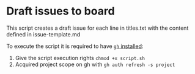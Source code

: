 # Draft issues to board

This script creates a draft issue for each line in titles.txt with the content defined in issue-template.md

To execute the script it is required to have [`gh` installed](https://cli.github.com/manual/):

1. Give the script execution rights `chmod +x script.sh`
2. Acquired project scope on gh with `gh auth refresh -s project`
